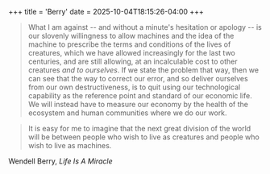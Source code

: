 +++
title = 'Berry'
date = 2025-10-04T18:15:26-04:00
+++

> What I am against -- and without a minute's hesitation or apology -- is our
> slovenly willingness to allow machines and the idea of the machine to
> prescribe the terms and conditions of the lives of creatures, which we have
> allowed increasingly for the last two centuries, and are still allowing, at an
> incalculable cost to other creatures _and to ourselves_.  If we state the
> problem that way, then we can see that the way to correct our error, and so
> deliver ourselves from our own destructiveness, is to quit using our
> technological capability as the reference point and standard of our economic
> life.  We will instead have to measure our economy by the health of the
> ecosystem and human communities where we do our work.

> It is easy for me to imagine that the next great division of the world will be
> between people who wish to live as creatures and people who wish to live as
> machines.

Wendell Berry, _Life Is A Miracle_
